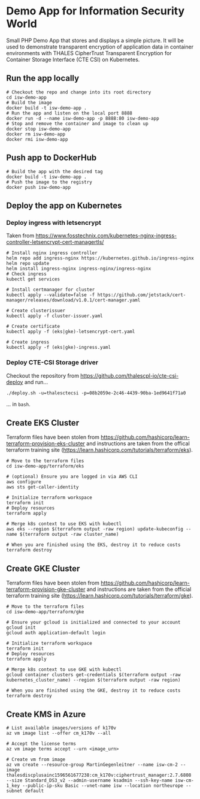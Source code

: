 # Demo App for Information Security World

Small PHP Demo App that stores and displays a simple picture. It will be used to demonstrate transparent encryption of application data in container environments with THALES CipherTrust Transparent Encryption for Container Storage Interface (CTE CSI) on Kubernetes.

## Run the app locally

```shell
# Checkout the repo and change into its root directory
cd isw-demo-app
# Build the image
docker build -t isw-demo-app .
# Run the app and listen on the local port 8888
docker run -d --name isw-demo-app -p 8888:80 isw-demo-app
# Stop and remove the container and image to clean up
docker stop isw-demo-app
docker rm isw-demo-app
docker rmi isw-demo-app
```

## Push app to DockerHub

```shell
# Build the app with the desired tag
docker build -t isw-demo-app .
# Push the image to the registry
docker push isw-demo-app
```

## Deploy the app on Kubernetes

### Deploy ingress with letsencrypt

Taken from <https://www.fosstechnix.com/kubernetes-nginx-ingress-controller-letsencrypt-cert-managertls/>

```shell
# Install nginx ingress controller
helm repo add ingress-nginx https://kubernetes.github.io/ingress-nginx
helm repo update
helm install ingress-nginx ingress-nginx/ingress-nginx
# Check ingress
kubectl get services

# Install certmanager for cluster
kubectl apply --validate=false -f https://github.com/jetstack/cert-manager/releases/download/v1.0.1/cert-manager.yaml

# Create clusterissuer
kubectl apply -f cluster-issuer.yaml

# Create certificate
kubectl apply -f (eks|gke)-letsencrypt-cert.yaml

# Create ingress
kubectl apply -f (eks|gke)-ingress.yaml
```

### Deploy CTE-CSI Storage driver

Checkout the repository from <https://github.com/thalescpl-io/cte-csi-deploy> and run...

```shell
./deploy.sh -u=thalesctecsi -p=08b2059e-2c46-4439-90ba-1ed9641f71a0
```

... in `bash`.

## Create EKS Cluster

Terraform files have been stolen from <https://github.com/hashicorp/learn-terraform-provision-eks-cluster> and instructions are taken from the offical terraform training site (<https://learn.hashicorp.com/tutorials/terraform/eks>).

```shell
# Move to the terraform files
cd isw-demo-app/terraform/eks

# (optional) Ensure you are logged in via AWS CLI
aws configure
aws sts get-caller-identity

# Initialize terraform workspace
terraform init
# Deploy resources
terraform apply

# Merge k8s context to use EKS with kubectl
aws eks --region $(terraform output -raw region) update-kubeconfig --name $(terraform output -raw cluster_name)

# When you are finished using the EKS, destroy it to reduce costs
terraform destroy
```

## Create GKE Cluster

Terraform files have been stolen from <https://github.com/hashicorp/learn-terraform-provision-gke-cluster> and instructions are taken from the official terraform training site (<https://learn.hashicorp.com/tutorials/terraform/gke>).

```shell
# Move to the terraform files
cd isw-demo-app/terraform/gke

# Ensure your gcloud is initialized and connected to your account
gcloud init
gcloud auth application-default login

# Initialize terraform workspace
terraform init
# Deploy resources
terraform apply

# Merge k8s context to use GKE with kubectl
gcloud container clusters get-credentials $(terraform output -raw kubernetes_cluster_name) --region $(terraform output -raw region)

# When you are finished using the GKE, destroy it to reduce costs
terraform destroy
```

## Create KMS in Azure

```shell
# List available images/versions of k170v
az vm image list --offer cm_k170v --all

# Accept the license terms
az vm image terms accept --urn <image_urn>

# Create vm from image
az vm create --resource-group MartinGegenleitner --name isw-cm-2 --image thalesdiscplusainc1596561677238:cm_k170v:ciphertrust_manager:2.7.6808 --size Standard_DS3_v2 --admin-username ksadmin --ssh-key-name isw-cm-1_key --public-ip-sku Basic --vnet-name isw --location northeurope --subnet default
```
